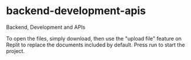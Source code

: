 # backend-development-apis
Backend, Development and APIs

To open the files, simply download, then use the "upload file" feature on Replit to replace the documents included by default. Press run to start the project.
